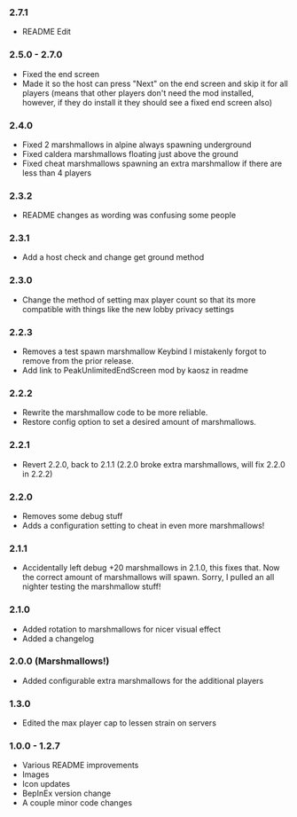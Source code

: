 ### 2.7.1

* README Edit

### 2.5.0 - 2.7.0

* Fixed the end screen
* Made it so the host can press "Next" on the end screen and skip it for all players (means that other players don't need the mod installed, however, if they do install it they should see a fixed end screen also)

### 2.4.0

* Fixed 2 marshmallows in alpine always spawning underground
* Fixed caldera marshmallows floating just above the ground
* Fixed cheat marshmallows spawning an extra marshmallow if there are less than 4 players

### 2.3.2

* README changes as wording was confusing some people

### 2.3.1

* Add a host check and change get ground method

### 2.3.0

* Change the method of setting max player count so that its more compatible with things like the new lobby privacy settings

### 2.2.3

* Removes a test spawn marshmallow Keybind I mistakenly forgot to remove from the prior release.
* Add link to PeakUnlimitedEndScreen mod by kaosz in readme

### 2.2.2

* Rewrite the marshmallow code to be more reliable.
* Restore config option to set a desired amount of marshmallows.

### 2.2.1

* Revert 2.2.0, back to 2.1.1 (2.2.0 broke extra marshmallows, will fix 2.2.0 in 2.2.2)

### 2.2.0

* Removes some debug stuff
* Adds a configuration setting to cheat in even more marshmallows!

### 2.1.1

* Accidentally left debug +20 marshmallows in 2.1.0, this fixes that. Now the correct amount of marshmallows will spawn. Sorry, I pulled an all nighter testing the marshmallow stuff!

### 2.1.0

* Added rotation to marshmallows for nicer visual effect
* Added a changelog

### 2.0.0 (Marshmallows!)

* Added configurable extra marshmallows for the additional players

### 1.3.0

* Edited the max player cap to lessen strain on servers

### 1.0.0 - 1.2.7

* Various README improvements
* Images
* Icon updates
* BepInEx version change
* A couple minor code changes
